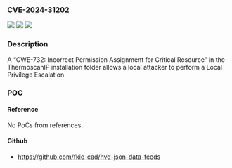 ### [CVE-2024-31202](https://cve.mitre.org/cgi-bin/cvename.cgi?name=CVE-2024-31202)
![](https://img.shields.io/static/v1?label=Product&message=Thermoscan%20IP&color=blue)
![](https://img.shields.io/static/v1?label=Version&message=%3D%2020211103%20&color=brighgreen)
![](https://img.shields.io/static/v1?label=Vulnerability&message=CWE-732%20Incorrect%20Permission%20Assignment%20for%20Critical%20Resource&color=brighgreen)

### Description

A “CWE-732: Incorrect Permission Assignment for Critical Resource” in the ThermoscanIP installation folder allows a local attacker to perform a Local Privilege Escalation.

### POC

#### Reference
No PoCs from references.

#### Github
- https://github.com/fkie-cad/nvd-json-data-feeds

